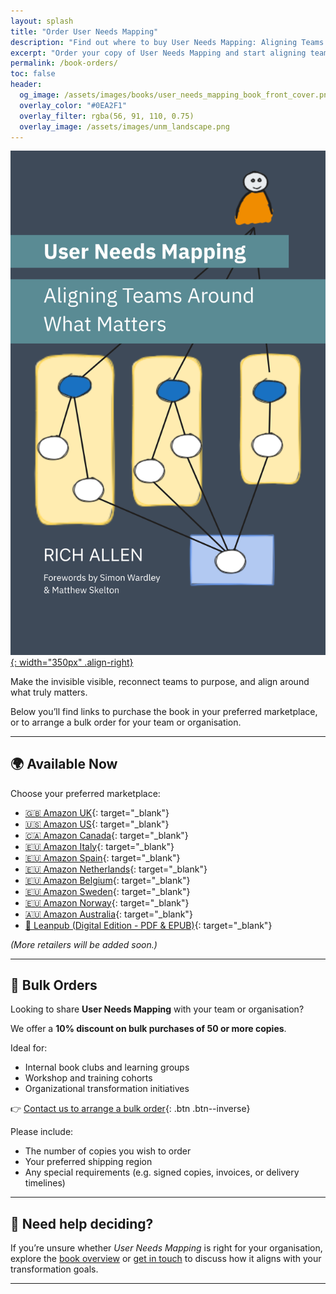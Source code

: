 ```yaml
---
layout: splash
title: "Order User Needs Mapping"
description: "Find out where to buy User Needs Mapping: Aligning Teams Around What Matters, or get a bulk order discount for your organisation."
excerpt: "Order your copy of User Needs Mapping and start aligning teams around what matters."
permalink: /book-orders/
toc: false
header:
  og_image: /assets/images/books/user_needs_mapping_book_front_cover.png
  overlay_color: "#0EA2F1"
  overlay_filter: rgba(56, 91, 110, 0.75)
  overlay_image: /assets/images/unm_landscape.png
---
```


[![User Needs Mapping book cover](/assets/images/books/user_needs_mapping_book_cover_front_2025-10-01.png){: width="350px" .align-right}](https://leanpub.com/userneedsmapping)

Make the invisible visible, reconnect teams to purpose, and align around what truly matters.  
  
Below you’ll find links to purchase the book in your preferred marketplace, or to arrange a bulk order for your team or organisation.

---

## 🌍 Available Now

Choose your preferred marketplace:

- [🇬🇧 Amazon UK](https://www.amazon.co.uk/dp/B0FVBBKPKP){: target="_blank"}
- [🇺🇸 Amazon US](https://www.amazon.com/dp/B0FVBBKPKP){: target="_blank"}
- [🇨🇦 Amazon Canada](https://www.amazon.ca/dp/B0FVBBKPKP){: target="_blank"}
- [🇪🇺 Amazon Italy](https://www.amazon.it/dp/B0FVBBKPKP){: target="_blank"}
- [🇪🇺 Amazon Spain](https://www.amazon.es/dp/B0FVBBKPKP){: target="_blank"}
- [🇪🇺 Amazon Netherlands](https://www.amazon.nl/dp/B0FVBBKPKP){: target="_blank"}
- [🇪🇺 Amazon Belgium](https://www.amazon.com.be/dp/B0FVBBKPKP){: target="_blank"}
- [🇪🇺 Amazon Sweden](https://www.amazon.se/dp/B0FVBBKPKP){: target="_blank"}
- [🇪🇺 Amazon Norway](https://www.amazon.no/dp/B0FVBBKPKP){: target="_blank"}
- [🇦🇺 Amazon Australia](https://www.amazon.com.au/dp/B0FVBBKPKP){: target="_blank"}
- [📘 Leanpub (Digital Edition - PDF & EPUB)](https://leanpub.com/userneedsmapping){: target="_blank"}

*(More retailers will be added soon.)*

---

## 🧾 Bulk Orders

Looking to share **User Needs Mapping** with your team or organisation?

We offer a **10% discount on bulk purchases of 50 or more copies**.

Ideal for:

- Internal book clubs and learning groups  
- Workshop and training cohorts  
- Organizational transformation initiatives  

👉 [Contact us to arrange a bulk order](/contact){: .btn .btn--inverse}

Please include:

- The number of copies you wish to order  
- Your preferred shipping region  
- Any special requirements (e.g. signed copies, invoices, or delivery timelines)

---

## 💬 Need help deciding?

If you’re unsure whether *User Needs Mapping* is right for your organisation, explore the [book overview](/book) or [get in touch](/contact) to discuss how it aligns with your transformation goals.

---
